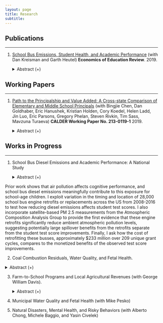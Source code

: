 ```yaml
---
layout: page
title: Research
subtitle: 
---
```


## Publications
----

1. [School Bus Emissions, Student Health, and Academic Performance](https://www.sciencedirect.com/science/article/abs/pii/S0272775719301530) (with Dan Kreisman and Garth Heutel) **Economics of Education Review**. 2019.

   <details><summary> Abstract (+) </summary>
   <blockquote> <p align="justify"> Diesel emissions from school buses expose children to high levels of air pollution; retrofitting bus engines can substantially reduce this exposure. Using variation from 2,656 retrofits across Georgia, we estimate effects of emissions reductions on district-level health and academic achievement. We demonstrate positive effects on respiratory health, measured by a statewide test of aerobic capacity. Placebo tests on body mass index show no impact. We also find that retrofitting districts experience significant test score gains in English and smaller gains in math. Our results suggest that engine retrofits can have meaningful and cost-effective impacts on health and cognitive functioning.<br></p> </blockquote>   
   </details>

## Working Papers
----

1. [Path to the Principalship and Value Added: A Cross-state Comparison of Elementary and Middle School Principals](https://caldercenter.org/publications/path-principalship-and-value-added-cross-state-comparison-elementary-and-middle-school) (with Bingjie Chen, Dan Goldhaber, Eric Hanushek, Kristian Holden, Cory Koedel, Helen Ladd, Jin Luo, Eric Parsons, Gregory Phelan, Steven Rivkin, Tim Sass, Mavzuna Turaeva) **CALDER Working Paper No. 213-0119-1** 2019. 

   <details><summary> Abstract (+) </summary>
   <blockquote>
   <p align="justify"> An increasing emphasis on principals as key to school improvement has contributed to efforts to elevate principal effectiveness that have taken various forms across the US. The primacy of the state as the focal point of educational reform elevates the value of understanding commonalities and differences among states in characteristics of principals, the distribution of principals among schools and ultimately the policies associated with more effective school leadership, particularly for disadvantaged children. This paper describes major state policies, the distribution of elementary school principals among schools along a several dimensions, and pathways to the principalship to illustrate similarities and differences among six states in the tenure and experience distributions and how these vary by student demographic characteristics and district size. Measurement of principal effectiveness and its relationship with principal characteristics and state policies would be ideal, but complications introduced by the dynamics of principal influences and confounding effects of other factors inhibit this effort. Nonetheless, school value added to achievement provides information on differences in principal effectiveness, and we report within-school variation value added across principal regimes and the associations between value added and principal characteristics. The analysis reveals many similarities and some differences among the states, some of which are related to differences in governance structures. Perhaps the most striking differences relate to the pathways to the principalship including the fraction of principals with experiences as assistant principals and teachers.
   <br></p> </blockquote>   
   </details>
   

## Works in Progress
----

1. School Bus Diesel Emissions and Academic Performance: A National Study 

   <details><summary> Abstract (+) </summary>
   <blockquote>
   <p align="justify"> 
Prior work shows that air pollution affects cognitive performance, and school bus diesel emissions meaningfully contribute to this exposure for school-age children. I exploit variation in the timing and location of 28,000 school bus engine retrofits or replacements across the US from 2008-2016 to test how reducing diesel emissions affects student test scores. I also incorporate satellite-based PM 2.5 measurements from the Atmospheric Composition Analysis Group to provide the first evidence that these engine retrofits significantly reduce ambient atmospheric pollution levels, suggesting potentially large spillover benefits from the retrofits separate from the student test score improvements. Finally, I ask how the cost of retrofitting these busses, approximately $233 million over 209 unique grant cycles, compares to the monetized benefits of the observed test score improvements.
   <br></p> </blockquote>   
   </details> 
   
 2. Coal Combustion Residuals, Water Quality, and Fetal Health.

   <details><summary> Abstract (+) </summary>
   <blockquote>
   <p align="justify">
Coal ash accounts for one third of industrial water pollution in the United States.  No previous study has investigated how this form of water pollution may impact municipal water quality.  I geographically link the universe of municipal water quality tests in North Carolina to information on coal ash discharges from the Toxic Releases Inventory to demonstrate the average relationship between surface water releases and municipal water quality.  Then, incorporating information on heavy rains and flooding from the National Oceanic and Atmospheric Administration, I show how these relatively common weather events exacerbate the risk of ash pond impounds impacting municipal water quality.  Finally, I estimate the cost of coal ash water pollution in terms of municipal water system fines for water quality violations, finding that the burden of coal ash pollution on municipal water systems in North Carolina is approximately $950,000 from 2005-2017.
   <br></p> </blockquote>   
   </details>

3. Farm-to-School Programs and Local Agricultural Revenues (with George William Davis). 

   <details><summary> Abstract (+) </summary>
   <blockquote>
   <p align="justify"> 
   Farm-to-school programs exist in every state. A central goal of these programs is to source school food from local farms and businesses. Proponents argue that such sourcing helps local businesses while improving school nutritional quality. I link school-district information on adoption of farm-to-school policies to a unique commodity-by-county survey of agricultural products to test for local economic effects of farm-to-school programs. Identification comes from spatiotemporal variation in school-district adoption of the policy, where I purge selection bias with a dosage treatment variable related to the number of students served by farm-to-school districts in neighboring counties. Preliminary results suggest that farm-to-school policies are responsible for 10-20% of the increase in farm revenues across the state of Georgia from 2001-2017, or roughly $750 million. The revenue increase is concentrated in eggs, dairy, and meats; surprisingly, revenues for fruits and vegetables appear unrelated to policy adoption even when breaking out the analysis by individual types of fruit or vegetable. I next link information on school-district nutritional expenditures and employ a standard difference-in-difference statistical model to show that these local economic effects come with no observable increase in total or per-pupil nutritional outlays, suggesting that school districts are primarily switching to more-local food providers.
   <br></p> </blockquote>   
   </details> 
   
4. Municipal Water Quality and Fetal Health (with Mike Pesko) 

5. Natural Disasters, Mental Health, and Risky Behaviors (with Alberto Chong, Michele
Baggio, and Yasin Civelek)
